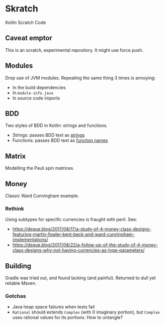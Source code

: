 # Skratch

Kotlin Scratch Code

## Caveat emptor

This is an scratch, experimental repository.  It might use force push.

## Modules

Drop use of JVM modules. Repeating the same thing 3 times is annoying:

- In the build dependencies
- In `module-info.java`
- In source code imports

## BDD

Two styles of BDD in Kotlin: strings and functions.

- Strings: passes BDD text
  as [strings](src/main/kotlin/hm/binkley/skratch/bdd/strings)
- Functions: passes BDD text
  as [function names](src/main/kotlin/hm/binkley/skratch/bdd/funcs)

## Matrix

Modelling the Pauli spin matrices.

## Money

Classic Ward Cunningham example.

### Rethink

Using subtypes for specific currencies is fraught with peril. See:

- https://deque.blog/2017/08/17/a-study-of-4-money-class-designs-featuring-martin-fowler-kent-beck-and-ward-cunningham-implementations/
- https://deque.blog/2017/08/22/a-follow-up-of-the-study-of-4-money-class-designs-why-not-having-currencies-as-type-parameters/

## Building

Gradle was tried out, and found lacking (and painful). Returned to dull yet
reliable Maven.

### Gotchas

* Java heap space failures when tests fail
* `Rational` should extends `Complex` (with 0 imaginary portion), but
  `Complex` uses rational values for its portions. How to untangle? 
